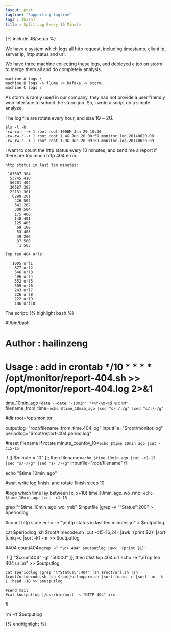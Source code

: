 ```yaml
---
layout: post
tagline: "Supporting tagline"
tags : [bash]
title : Split Log Every 10 Minute
---
```

{% include JB/setup %}

We have a system which logs all http request, including timestamp, client ip, server ip, http status and url.

We have three machine collecting these logs, and deployed a job on storm to merge them all and do completely analysis.

    machine A logs \
    machine B logs -> flume -> kafaka -> storm
    machine C logs /

As storm is rarely used in our company, they had not provide a user friendly web interface to submit the storm job. So, i write a script do a simple analyze.

The log file are rotate every hour, and size 1G ~ 2G.

	$ls -l -h
	-rw-rw-r--+ 1 root root 1006M Jun 20 10:30
	-rw-rw-r--+ 1 root root 1.4G Jun 20 08:59 monitor.log.20140620-08
	-rw-rw-r--+ 1 root root 1.9G Jun 20 09:59 monitor.log.20140620-09

I want to count the http status every 10 minutes, and send me a report if there are too much http 404 error.

	http status in last ten minutes:

	 103607 304
	  53745 410
	  50281 404
	  36587 302
	  22131 301
	   6299 201
	    426 502
	    341 202
	    300 504
	    175 400
	    148 401
	    125 405
	     69 100
	     53 403
	     39 206
	     37 500
	      1 503

	Top ten 404 urls:

	   1005 url1
	    877 url2
	    546 url3
	    496 url4
	    352 url5
	    305 url6
	    243 url7
	    226 url8
	    222 url9
	    186 url10

The script:
{% highlight bash %}

#!/bin/bash

# Author : hailinzeng
# Usage : add in crontab */10 * * * * /opt/monitor/report-404.sh >> /opt/monitor/report-404.log 2>&1

time_10min_ago=`date --date "-10min" "+%Y-%m-%d %H:%M"`
filename_from_time=`echo $time_10min_ago |sed "s/ /./g" |sed "s/:/-/g"`

#dir
root=/opt/monitor

outputlog="$root/$filename_from_time.404.log"
inputfile="$root/monitor.log"
periodlog="$root/report-404.period.log"

#reset filename if rotate
minute_countby_10=`echo $time_10min_ago |cut -c15-15`

if [[ $minute = "0" ]]; then
    filename=`echo $time_10min_ago |cut -c1-13 |sed "s/-//g" |sed "s/ /-/g"`
    inputfile="$root/$filename"
fi

echo "$time_10min_ago"

#wait write log finish, and rotate finish
sleep 10

#logs which time lay between [x, x+10)
time_10min_ago_wo_rmb=`echo $time_10min_ago |cut -c1-15`

grep "^$time_10min_ago_wo_rmb" $inputfile |grep -v "\"Status\":200" > $periodlog

#count http state
echo -e "\nhttp status in last ten minutes:\n" > $outputlog

cat $periodlog |sh $root/timecode.sh |cut -c15-16,24- |awk '{print $2}' |sort |uniq -c |sort -k1 -nr >> $outputlog

#404
count404=`grep -P "\d+ 404" $outputlog |awk '{print $1}'`

if [[ "$count404" -gt "50000" ]]; then
    #list top 404 url
    echo -e "\nTop ten 404 url:\n" >> $outputlog

    cat $periodlog |grep "\"Status\":404" |sh $root/url.sh |sh $root/urldecode.sh |sh $root/urlnoparm.sh |sort |uniq -c |sort -nr -k 1 |head -10 >> $outputlog

    #send mail
    #cat $outputlog |/usr/bin/mutt -s "HTTP 404" xxx
fi

rm -rf $outputlog

{% endhighlight %}
